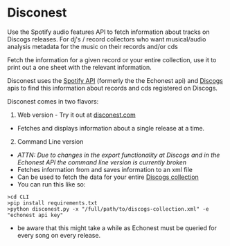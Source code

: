 
# Disconest

Use the Spotify audio features API to fetch information about tracks on Discogs releases. For dj's / record collectors who want musical/audio analysis metadata for the music on their records and/or cds 

Fetch the information for a given record or your entire collection, use it to print out a one sheet with the relevant information.

Disconest uses the [Spotify API](https://developer.spotify.com/documentation/) (formerly the the Echonest api) and [Discogs](http://www.discogs.com/developers/) apis to find this information about records and cds registered on Discogs. 

Disconest comes in two flavors: 

1. Web version  - Try it out at [disconest.com](http://www.disconest.com)
  * Fetches and displays information about a single release at a time.
  
2. Command Line version 
  * *ATTN: Due to changes in the export functionality at Discogs and in the Echonest API the command line version is currently broken*
  * Fetches information from and saves information to an xml file
  * Can be used to fetch the data for your entire [Discogs collection](http://www.discogs.com/users/export?w=collection)
  * You can run this like so: 

  ```
  >cd CLI
  >pip install requirements.txt
  >python disconest.py -x "/full/path/to/discogs-collection.xml" -e "echonest api key"
  ```
  * be aware that this might take a while as Echonest must be queried for every song on every release.
